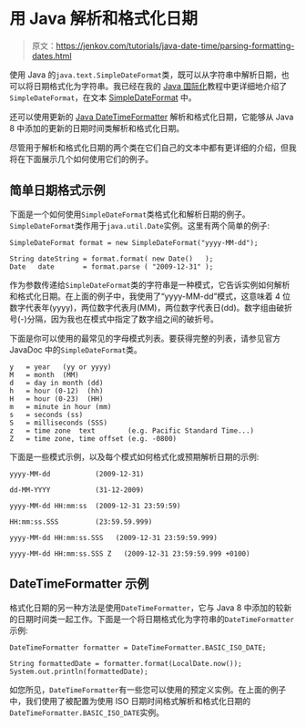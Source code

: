 # 用 Java 解析和格式化日期

> 原文：<https://jenkov.com/tutorials/java-date-time/parsing-formatting-dates.html>

使用 Java 的`java.text.SimpleDateFormat`类，既可以从字符串中解析日期，也可以将日期格式化为字符串。我已经在我的 [Java 国际化](/java-internationalization/index.html)教程中更详细地介绍了`SimpleDateFormat`，在文本 [SimpleDateFormat](/java-internationalization/simpledateformat.html) 中。

还可以使用更新的 [Java DateTimeFormatter](/java-date-time/datetimeformatter.html) 解析和格式化日期，它能够从 Java 8 中添加的更新的日期时间类解析和格式化日期。

尽管用于解析和格式化日期的两个类在它们自己的文本中都有更详细的介绍，但我将在下面展示几个如何使用它们的例子。

## 简单日期格式示例

下面是一个如何使用`SimpleDateFormat`类格式化和解析日期的例子。`SimpleDateFormat`类作用于`java.util.Date`实例。这里有两个简单的例子:

```
SimpleDateFormat format = new SimpleDateFormat("yyyy-MM-dd");

String dateString = format.format( new Date()   );
Date   date       = format.parse ( "2009-12-31" );    

```

作为参数传递给`SimpleDateFormat`类的字符串是一种模式，它告诉实例如何解析和格式化日期。在上面的例子中，我使用了“yyyy-MM-dd”模式，这意味着 4 位数字代表年(yyyy)，两位数字代表月(MM)，两位数字代表日(dd)。数字组由破折号(-)分隔，因为我也在模式中指定了数字组之间的破折号。

下面是你可以使用的最常见的字母模式列表。要获得完整的列表，请参见官方 JavaDoc 中的`SimpleDateFormat`类。

```
y   = year   (yy or yyyy)
M   = month  (MM)
d   = day in month (dd)
h   = hour (0-12)  (hh)
H   = hour (0-23)  (HH)
m   = minute in hour (mm)
s   = seconds (ss)
S   = milliseconds (SSS)
z   = time zone  text        (e.g. Pacific Standard Time...)
Z   = time zone, time offset (e.g. -0800)

```

下面是一些模式示例，以及每个模式如何格式化或预期解析日期的示例:

```
yyyy-MM-dd           (2009-12-31)

dd-MM-YYYY           (31-12-2009)

yyyy-MM-dd HH:mm:ss  (2009-12-31 23:59:59)

HH:mm:ss.SSS         (23:59.59.999)

yyyy-MM-dd HH:mm:ss.SSS   (2009-12-31 23:59:59.999)

yyyy-MM-dd HH:mm:ss.SSS Z   (2009-12-31 23:59:59.999 +0100)        

```

## DateTimeFormatter 示例

格式化日期的另一种方法是使用`DateTimeFormatter`，它与 Java 8 中添加的较新的日期时间类一起工作。下面是一个将日期格式化为字符串的`DateTimeFormatter`示例:

```
DateTimeFormatter formatter = DateTimeFormatter.BASIC_ISO_DATE;

String formattedDate = formatter.format(LocalDate.now());
System.out.println(formattedDate);

```

如您所见，`DateTimeFormatter`有一些您可以使用的预定义实例。在上面的例子中，我们使用了被配置为使用 ISO 日期时间格式解析和格式化日期的`DateTimeFormatter.BASIC_ISO_DATE`实例。